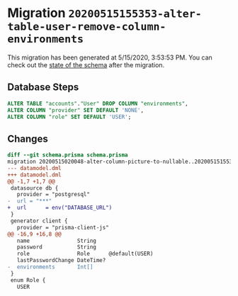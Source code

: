 # Migration `20200515155353-alter-table-user-remove-column-environments`

This migration has been generated at 5/15/2020, 3:53:53 PM.
You can check out the [state of the schema](./schema.prisma) after the migration.

## Database Steps

```sql
ALTER TABLE "accounts"."User" DROP COLUMN "environments",
ALTER COLUMN "provider" SET DEFAULT 'NONE',
ALTER COLUMN "role" SET DEFAULT 'USER';
```

## Changes

```diff
diff --git schema.prisma schema.prisma
migration 20200515020048-alter-column-picture-to-nullable..20200515155353-alter-table-user-remove-column-environments
--- datamodel.dml
+++ datamodel.dml
@@ -1,7 +1,7 @@
 datasource db {
   provider = "postgresql"
-  url = "***"
+  url      = env("DATABASE_URL")
 }
 generator client {
   provider = "prisma-client-js"
@@ -16,9 +16,8 @@
   name               String
   password           String
   role               Role      @default(USER)
   lastPasswordChange DateTime?
-  environments       Int[]
 }
 enum Role {
   USER
```

